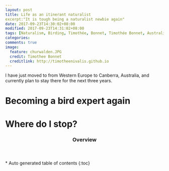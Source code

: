 ```yaml
---
layout: post
title: Life as an itinerant naturalist
excerpt:"It is tough being a naturalist newbie again"
date: 2017-09-23T14:30:02+08:00
modified: 2017-09-23T14:31:02+08:00
tags: [Naturalism, Birding, Timothée, Bonnet, Timothée Bonnet, Australia, Birds, birdwatching, orchids, insects, herpethology, reptiles, amphibians, mammals, flowers, outside, outdoor]
categories:
comments: true
image:
  feature: churwalden.JPG
  credit: Timothee Bonnet
  creditlink: http://timotheenivalis.github.io
---
```


I have just moved to from Western Europe to Canberra, Australia, and currently plan to stay there for the next three years.

# Becoming a bird expert again

# Where do I stop?

<section id="table-of-contents" class="toc">
  <header>
    <h3>Overview</h3>
  </header>
<div id="drawer" markdown="1">
*  Auto generated table of contents
{:toc}
</div>
</section><!-- /#table-of-contents -->
